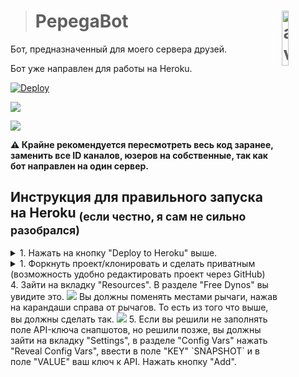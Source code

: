 > # PepegaBot <img align="right" src="https://cdn.discordapp.com/avatars/819263848955379813/bde3aa31d9ede5937b348afb6c0c4923.png?size=512" alt="avatar" title="pepegabot" width="15%">
Бот, предназначенный для моего сервера друзей.

Бот уже направлен для работы на Heroku.

[![Deploy](https://www.herokucdn.com/deploy/button.svg)](https://heroku.com/deploy)

<a href="https://discord.gg/RqnU6VB9cT"><img src="https://img.shields.io/discord/753669010318426323?logo=discord&logoColor=7289da&style=plastic"></img></a>

<a href="https://discord.com/api/oauth2/authorize?client_id=819263848955379813&permissions=37604416&scope=bot%20applications.commands"><img src="https://img.shields.io/static/v1?label=Invite%20Me&message=PepegaBot%235596&style=plastic&color=7289da&logo=discord&logoColor=7289da"></img></a>

**⚠️ Крайне рекомендуется пересмотреть весь код заранее, заменить все ID каналов, юзеров на собственные, так как бот направлен на один сервер.**

## Инструкция для правильного запуска на Heroku <sub>(если честно, я сам не сильно разобрался)</sub>
<details>
  <summary>1. Нажать на кнопку "Deploy to Heroku" выше.</summary>
2. Заполнить все поля и нажать "Deploy App".

<strike>3. Третьего пункта не существует, Нео.</strike>
</details>
<details>
  <summary>1. Форкнуть проект/клонировать и сделать приватным (возможность удобно редактировать проект через GitHub)</summary>
  2. Создать новое приложение на <a href="https://dashboard.heroku.com/apps">панели Heroku</a>.
  
  <img src="https://cdn.discordapp.com/attachments/863356751897296896/904138057077379112/unknown.png"></img>

3. После создания приложения - зайти на вкладку "Deploy", нажать на "GitHub" в разделе "Deployment method", ввести название своего проекта и выбрать его. Он соберётся и будет привязан к репозиторию.
Если нажать на "Enable Automatic Deploys" в разделе "Automatic deploys" - при каждом редактировании проекта на GitHub - проект будет пересобираться на хостинге с изменениями. В ином случае нужно при редактировании проекта каждый раз заходить на хостинг и в конце страницы нажимать "Deploy Branch" для ручного пересобирания проекта на хостинге.

3.1. Также необходимо зайти во вкладку "Settings", в разделе "Config Vars" нажать "Reveal Config Vars", ввести в поле "KEY" `TOKEN` и в поле "VALUE" ваш токен бота. Нажать кнопку "Add".
</details>
4. Зайти на вкладку "Resources". В разделе "Free Dynos" вы увидите это.
 <img src="https://user-images.githubusercontent.com/69392185/139560685-adf02e7a-7842-4b51-9ce6-f9d572b11f48.png"></img>
 Вы должны поменять местами рычаги, нажав на карандаши справа от рычагов. То есть из того что выше, вы должны сделать так.
 <img src="https://user-images.githubusercontent.com/69392185/139560720-0532a151-5f06-4468-8999-b6069cde21b7.png"></img>
5. Если вы решили не заполнять поле API-ключа снапшотов, но решили позже, вы должны зайти на вкладку "Settings", в разделе "Config Vars" нажать "Reveal Config Vars", ввести в поле "KEY" `SNAPSHOT` и в поле "VALUE" ваш ключ к API. Нажать кнопку "Add".
